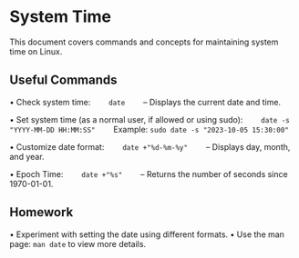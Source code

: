 # System Time

This document covers commands and concepts for maintaining system time on Linux.

## Useful Commands

• Check system time:
  `date`
  – Displays the current date and time.

• Set system time (as a normal user, if allowed or using sudo):
  `date -s "YYYY-MM-DD HH:MM:SS"`
  Example: `sudo date -s "2023-10-05 15:30:00"`

• Customize date format:
  `date +"%d-%m-%y"`
  – Displays day, month, and year.

• Epoch Time:
  `date +"%s"`
  – Returns the number of seconds since 1970-01-01.

## Homework

• Experiment with setting the date using different formats.
• Use the man page: `man date` to view more details.
